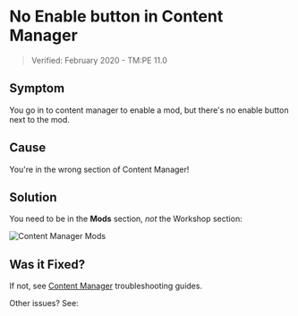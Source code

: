# No Enable button in Content Manager
> Verified: February 2020 - TM:PE 11.0

## Symptom

You go in to content manager to enable a mod, but there's no enable button next to the mod.

## Cause

You're in the wrong section of Content Manager!

## Solution

You need to be in the **Mods** section, _not_ the Workshop section:

![Content Manager Mods](https://camo.githubusercontent.com/195de81bc2ef28cf86126f497f7c553ff3180c7e/68747470733a2f2f692e696d6775722e636f6d2f537659443331352e706e67)

## Was it Fixed?

If not, see [Content Manager](https://github.com/krzychu124/Cities-Skylines-Traffic-Manager-President-Edition/wiki/Troubleshooting#content-manager--mod-options--settings) troubleshooting guides.

Other issues? See: [](Troubleshooting.md)
